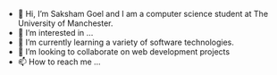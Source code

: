 - 👋 Hi, I’m Saksham Goel and I am a computer science student at The University of Manchester.
- 👀 I’m interested in ...
- 🌱 I’m currently learning a variety of software technologies.
- 💞️ I’m looking to collaborate on web development projects
- 📫 How to reach me ...

<!---
SakshamGoelUK/SakshamGoelUK is a ✨ special ✨ repository because its `README.md` (this file) appears on your GitHub profile.
You can click the Preview link to take a look at your changes.
--->
